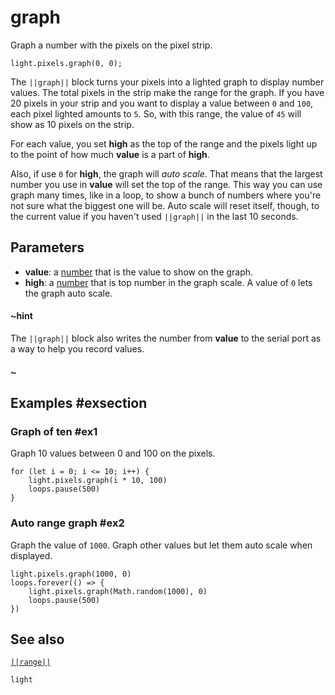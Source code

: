 # graph

Graph a number with the pixels on the pixel strip.

```sig
light.pixels.graph(0, 0);
```
The ``||graph||`` block turns your pixels into a lighted graph to display number values. The total pixels in the
strip make the range for the graph. If you have 20 pixels in your strip and you want to display a
value between `0` and `100`, each pixel lighted amounts to `5`. So, with this range, the value
of `45` will show as 10 pixels on the strip.

For each value, you set **high** as the top of the range and the pixels light up to the point of how
much **value** is a part of **high**.

Also, if use `0` for **high**, the graph will _auto scale_. That means that the largest number you use
in **value** will set the top of the range. This way you can use graph many times, like in a loop, to show
a bunch of numbers where you're not sure what the biggest one will be. Auto scale will reset itself, though, to the
current value if you haven't used ``||graph||`` in the last 10 seconds.

## Parameters

* **value**: a [number](/types/number) that is the value to show on the graph.
* **high**: a [number](/types/number) that is top number in the graph scale. A value of
`0` lets the graph auto scale.

#### ~hint
The ``||graph||`` block also writes the number from **value** to the serial port as a way to help you record
values.
#### ~

## Examples #exsection

### Graph of ten #ex1

Graph 10 values between 0 and 100 on the pixels.

```blocks
for (let i = 0; i <= 10; i++) {
    light.pixels.graph(i * 10, 100)
    loops.pause(500)
}
```
### Auto range graph #ex2

Graph the value of `1000`. Graph other values but let them auto scale when displayed.

```blocks
light.pixels.graph(1000, 0)
loops.forever(() => {
    light.pixels.graph(Math.random(1000), 0)
    loops.pause(500)
})
```
## See also

[``||range||``](/reference/light/neopixelstrip/range)

```package
light
```


